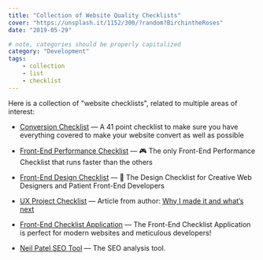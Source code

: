 ```yaml
---
title: "Collection of Website Quality Checklists"
cover: "https://unsplash.it/1152/300/?random?BirchintheRoses"
date: "2019-05-29"

# note, categories should be properly capitalized
category: "Development"
tags:
    - collection
    - list
    - checklist
---
```


Here is a collection of "website checklists", related to multiple areas of interest:

- [Conversion Checklist](https://www.conversionchecklist.org) — A 41 point checklist to make sure you have everything covered to make your website convert as well as possible

- [Front-End Performance Checklist](https://github.com/thedaviddias/Front-End-Performance-Checklist) — 🎮 The only Front-End Performance Checklist that runs faster than the others

- [Front-End Design Checklist](https://github.com/thedaviddias/Front-End-Design-Checklist) — 💎 The Design Checklist for Creative Web Designers and Patient Front-End Developers

- [UX Project Checklist](https://uxchecklist.github.io/) — Article from author: [Why I made it and what’s next](https://medium.com/uxchecklist/ux-project-checklist-why-i-made-it-and-whats-next-6df312b0b92e)

- [Front-End Checklist Application](https://frontendchecklist.io) — The Front-End Checklist Application is perfect for modern websites and meticulous developers! 

- [Neil Patel SEO Tool](https://neilpatel.com/) — The SEO analysis tool.
